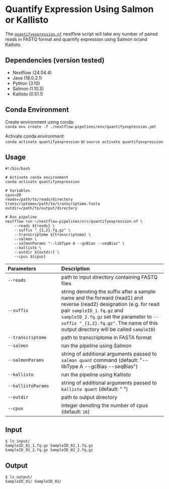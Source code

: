 # Quantify Expression Using Salmon or Kallisto

The [`quantifyexpression.nf`](https://github.com/Tom-Jenkins/nextflow-pipelines/blob/main/src/quantifyexpression.nf) nextflow script will take any number of paired reads in FASTQ format and quantify expression using Salmon or/and Kallisto. 

## Dependencies (version tested)
* Nextflow (24.04.4)
* Java (18.0.2.1)
* Python (3.10)
* Salmon (1.10.3)
* Kallisto (0.51.1)

## Conda Environment

Create environment using conda:   
`conda env create -f ./nextflow-pipelines/env/quantifyexpression.yml`  

Activate conda environment:  
`conda activate quantifyexpression` or `source activate quantifyexpression`

## Usage
```
#!/bin/bash

# Activate conda environment
conda activate quantifyexpression

# Variables
cpus=20
reads=/path/to/reads/directory
transcriptome=/path/to/transcriptome.fasta
outdir=/path/to/output/directory

# Run pipeline
nextflow run ~/nextflow-pipelines/src/quantifyexpression.nf \
    --reads ${reads} \
    --suffix "_{1,2}.fq.gz" \
    --transcriptome ${transcriptome} \
    --salmon \
    --salmonParams "--libType A --gcBias --seqBias" \
    --kallisto \
    --outdir ${outdir} \
    --cpus ${cpus}
```

| Parameters&nbsp;&nbsp;&nbsp;&nbsp;&nbsp;&nbsp;&nbsp;&nbsp;&nbsp;&nbsp;&nbsp;&nbsp;&nbsp;&nbsp;&nbsp; | Description
| :--- | :---
| `--reads` | path to input directory containing FASTQ files
| `--suffix` | string denoting the suffix after a sample name and the forward (read1) and reverse (read2) designation (e.g. for read pair `sampleID_1.fq.gz` and `sampleID_2.fq.gz` set the parameter to `--suffix "_{1,2}.fq.gz"`. The name of this output directory will be called `sampleID`) 
| `--transcriptome` | path to transcriptome in FASTA format
| `--salmon` | run the pipeline using Salmon
| `--salmonParams` | string of additional arguments passed to `salmon quant` command (default: "--libType A --gcBias --seqBias")
| `--kallisto` | run the pipeline using Kallisto
| `--kallistoParams` | string of additional arguments passed to `kallisto quant` (default: " ")
| `--outdir` | path to output directory
| `--cpus` | integer denoting the number of cpus (default: `16`)


## Input

```
$ ls input/
SampleID_01_1.fq.gz SampleID_02_1.fq.gz
SampleID_01_2.fq.gz SampleID_02_2.fq.gz
```

## Output

```
$ ls output/
SampleID_01/ SampleID_02/
```
